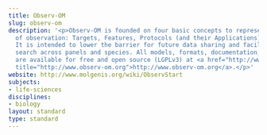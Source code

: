 ```yaml
---
title: Observ-OM
slug: observ-om
description: '<p>Observ-OM is founded on four basic concepts to represent any kind
  of observation: Targets, Features, Protocols (and their Applications), and Values.
  It is intended to lower the barrier for future data sharing and facilitate integrated
  search across panels and species. All models, formats, documentation, and software
  are available for free and open source (LGPLv3) at <a href="http://www.observ-om.org"
  title="http://www.observ-om.org">http://www.observ-om.org</a>.</p>'
website: http://www.molgenis.org/wiki/ObservStart
subjects:
- life-sciences
disciplines:
- biology
layout: standard
type: standard
---
```


